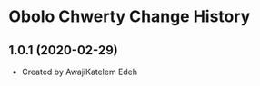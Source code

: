 Obolo Chwerty Change History
====================

1.0.1 (2020-02-29)
----------------
* Created by AwajiKatelem Edeh
